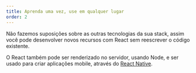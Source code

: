 ```yaml
---
title: Aprenda uma vez, use em qualquer lugar
order: 2
---
```


Não fazemos suposições sobre as outras tecnologias da sua stack, assim você pode desenvolver novos recursos com React sem reescrever o código existente.

O React também pode ser renderizado no servidor, usando Node, e ser usado para criar aplicações mobile, através do [React Native](https://reactnative.dev/).
